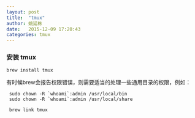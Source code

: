 ```yaml
---
layout: post
title:  "tmux"
author: 姚延栋
date:   2015-12-09 17:20:43
categories: tmux
---
```


### 安装 tmux

    brew install tmux

有时候brew会报告权限错误，则需要适当的处理一些通用目录的权限，例如：

     sudo chown -R `whoami`:admin /usr/local/bin
     sudo chown -R `whoami`:admin /usr/local/share

     brew link tmux